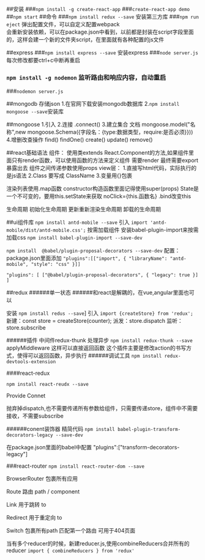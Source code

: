 ##安装
###`npm install -g create-react-app`
###`create-react-app demo`
##`npm start`
##命令
###`npm install redux --save` 安装第三方库
###`npm run eject`  弹出配置文件，可以自定义配置webpack  
会重新安装依赖，可以在package.json中看到，以前都是封装在script字段里面的，这样会建一个新的文件夹script，在里面就有各种配置的js文件

##express
###`npm install express --save` 安装express
###`node server.js`每次修改都要ctrl+c中断再重启
### `npm install -g nodemon`  监听路由和响应内容，自动重启
###`nodemon server.js`

##mongodb     存储json
1.在官网下载安装mongodb数据库
2.`npm install mongoose --save`安装库

##mongoose
1.引入
2.连接  .connect()
3.建立集合  文档   mongoose.model("名称",new mongoose.Schema({字段名：{type:数据类型，require:是否必须}}))
4.增删改查操作
find()  findOne()
create()
update()
remove()

##react基础语法
组件：
使用类extends React.Component的方法,如果组件里面只有render函数，可以使用函数的方法来定义组件
需要render
最终需要export暴露出去
组件之间传递参数使用props
view层：
1.直接写html代码，实际执行的是js语法
2.Class 要写成 ClassName
3.变量用{}包裹

渲染列表使用.map函数
constructor构造函数里面记得使用super(props)
State是一个不可变的，要用this.setState来获取
noClick={this.函数名}
.bind改变this

生命周期
初始化生命周期
更新重新渲染生命周期
卸载的生命周期

##ui组件库
`npm install antd-mobile --save`
引入
`import 'antd-mobile/dist/antd-mobile.css';`
按需加载组件
安装babel-plugin-import来按需加载css
`npm install babel-plugin-import --save-dev`

`npm install  @babel/plugin-proposal-decorators --save-dev`
配置：package.json里面添加
`
    "plugins":[["import", { "libraryName": "antd-mobile", "style": "css" }]]
`

`"plugins": [
       ["@babel/plugin-proposal-decorators", { "legacy": true }]
     ]
`


##redux
######单一状态
######和react是解耦的，在vue,angular里面也可以

安装
`npm install redus --save`]
引入
`import {createStore} from 'redux';`
新建：const store = createStore(counter);
派发：store.dispatch
监听：store.subscribe

######插件  中间件redux-thunk  处理异步
`npm install redux-thunk --save`
applyMiddleware
这样可以直接返回函数
这个插件主要是修改action的书写方式，使得可以返回函数，异步执行
######调试工具
`npm install redux-devtools-extension`

####react-redux

`npm install react-reudx --save`

Provide  Connet

抛弃掉dispatch,也不需要传递所有参数给组件，只需要传递store，组件中不需要接收，不需要subscribe

######conent装饰器  精简代码
`npm install babel-plugin-transform-decorators-legacy --save-dev`

在package.json里面的babel中配置
"plugins":["transform-decorators-legacy"]


###react-router
`npm install react-router-dom --save`

BrowserRouter  包裹所有应用

Route    路由  path / component

Link     用于跳转  to

Redirect   用于重定向  to

Switch     包裹所有path  匹配第一个路由 可用于404页面

当有多个reducer的时候，新建reducer.js,使用combineReducers合并所有的reducer
`import { combineReducers } from 'redux'`





